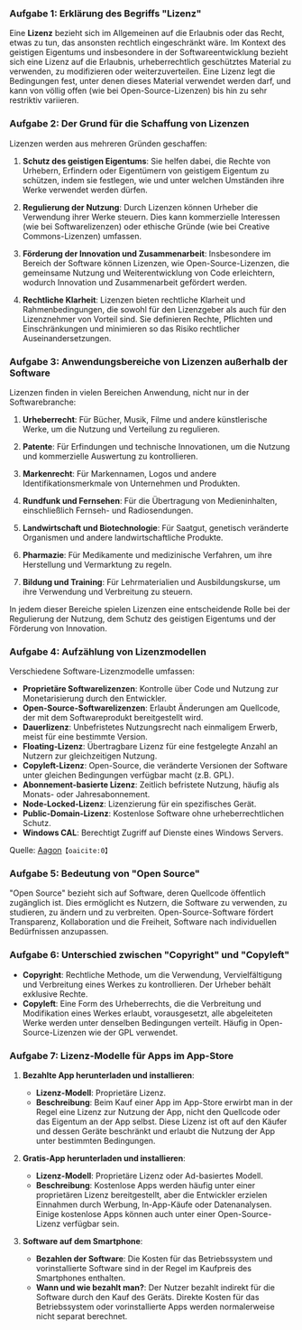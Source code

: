 ### Aufgabe 1: Erklärung des Begriffs "Lizenz"

Eine **Lizenz** bezieht sich im Allgemeinen auf die Erlaubnis oder das Recht, etwas zu tun, das ansonsten rechtlich eingeschränkt wäre. Im Kontext des geistigen Eigentums und insbesondere in der Softwareentwicklung bezieht sich eine Lizenz auf die Erlaubnis, urheberrechtlich geschütztes Material zu verwenden, zu modifizieren oder weiterzuverteilen. Eine Lizenz legt die Bedingungen fest, unter denen dieses Material verwendet werden darf, und kann von völlig offen (wie bei Open-Source-Lizenzen) bis hin zu sehr restriktiv variieren.

### Aufgabe 2: Der Grund für die Schaffung von Lizenzen

Lizenzen werden aus mehreren Gründen geschaffen:

1. **Schutz des geistigen Eigentums**: Sie helfen dabei, die Rechte von Urhebern, Erfindern oder Eigentümern von geistigem Eigentum zu schützen, indem sie festlegen, wie und unter welchen Umständen ihre Werke verwendet werden dürfen.

2. **Regulierung der Nutzung**: Durch Lizenzen können Urheber die Verwendung ihrer Werke steuern. Dies kann kommerzielle Interessen (wie bei Softwarelizenzen) oder ethische Gründe (wie bei Creative Commons-Lizenzen) umfassen.

3. **Förderung der Innovation und Zusammenarbeit**: Insbesondere im Bereich der Software können Lizenzen, wie Open-Source-Lizenzen, die gemeinsame Nutzung und Weiterentwicklung von Code erleichtern, wodurch Innovation und Zusammenarbeit gefördert werden.

4. **Rechtliche Klarheit**: Lizenzen bieten rechtliche Klarheit und Rahmenbedingungen, die sowohl für den Lizenzgeber als auch für den Lizenznehmer von Vorteil sind. Sie definieren Rechte, Pflichten und Einschränkungen und minimieren so das Risiko rechtlicher Auseinandersetzungen.

### Aufgabe 3: Anwendungsbereiche von Lizenzen außerhalb der Software

Lizenzen finden in vielen Bereichen Anwendung, nicht nur in der Softwarebranche:

1. **Urheberrecht**: Für Bücher, Musik, Filme und andere künstlerische Werke, um die Nutzung und Verteilung zu regulieren.

2. **Patente**: Für Erfindungen und technische Innovationen, um die Nutzung und kommerzielle Auswertung zu kontrollieren.

3. **Markenrecht**: Für Markennamen, Logos und andere Identifikationsmerkmale von Unternehmen und Produkten.

4. **Rundfunk und Fernsehen**: Für die Übertragung von Medieninhalten, einschließlich Fernseh- und Radiosendungen.

5. **Landwirtschaft und Biotechnologie**: Für Saatgut, genetisch veränderte Organismen und andere landwirtschaftliche Produkte.

6. **Pharmazie**: Für Medikamente und medizinische Verfahren, um ihre Herstellung und Vermarktung zu regeln.

7. **Bildung und Training**: Für Lehrmaterialien und Ausbildungskurse, um ihre Verwendung und Verbreitung zu steuern.

In jedem dieser Bereiche spielen Lizenzen eine entscheidende Rolle bei der Regulierung der Nutzung, dem Schutz des geistigen Eigentums und der Förderung von Innovation.

### Aufgabe 4: Aufzählung von Lizenzmodellen

Verschiedene Software-Lizenzmodelle umfassen:

- **Proprietäre Softwarelizenzen**: Kontrolle über Code und Nutzung zur Monetarisierung durch den Entwickler.
- **Open-Source-Softwarelizenzen**: Erlaubt Änderungen am Quellcode, der mit dem Softwareprodukt bereitgestellt wird.
- **Dauerlizenz**: Unbefristetes Nutzungsrecht nach einmaligem Erwerb, meist für eine bestimmte Version.
- **Floating-Lizenz**: Übertragbare Lizenz für eine festgelegte Anzahl an Nutzern zur gleichzeitigen Nutzung.
- **Copyleft-Lizenz**: Open-Source, die veränderte Versionen der Software unter gleichen Bedingungen verfügbar macht (z.B. GPL).
- **Abonnement-basierte Lizenz**: Zeitlich befristete Nutzung, häufig als Monats- oder Jahresabonnement.
- **Node-Locked-Lizenz**: Lizenzierung für ein spezifisches Gerät.
- **Public-Domain-Lizenz**: Kostenlose Software ohne urheberrechtlichen Schutz.
- **Windows CAL**: Berechtigt Zugriff auf Dienste eines Windows Servers.

Quelle: [Aagon](https://www.aagon.com/blog/software-lizenzmodelle)&#8203;``【oaicite:0】``&#8203;

### Aufgabe 5: Bedeutung von "Open Source"

"Open Source" bezieht sich auf Software, deren Quellcode öffentlich zugänglich ist. Dies ermöglicht es Nutzern, die Software zu verwenden, zu studieren, zu ändern und zu verbreiten. Open-Source-Software fördert Transparenz, Kollaboration und die Freiheit, Software nach individuellen Bedürfnissen anzupassen.

### Aufgabe 6: Unterschied zwischen "Copyright" und "Copyleft"

- **Copyright**: Rechtliche Methode, um die Verwendung, Vervielfältigung und Verbreitung eines Werkes zu kontrollieren. Der Urheber behält exklusive Rechte.
- **Copyleft**: Eine Form des Urheberrechts, die die Verbreitung und Modifikation eines Werkes erlaubt, vorausgesetzt, alle abgeleiteten Werke werden unter denselben Bedingungen verteilt. Häufig in Open-Source-Lizenzen wie der GPL verwendet.

### Aufgabe 7: Lizenz-Modelle für Apps im App-Store

1. **Bezahlte App herunterladen und installieren**:
   - **Lizenz-Modell**: Proprietäre Lizenz. 
   - **Beschreibung**: Beim Kauf einer App im App-Store erwirbt man in der Regel eine Lizenz zur Nutzung der App, nicht den Quellcode oder das Eigentum an der App selbst. Diese Lizenz ist oft auf den Käufer und dessen Geräte beschränkt und erlaubt die Nutzung der App unter bestimmten Bedingungen.

2. **Gratis-App herunterladen und installieren**:
   - **Lizenz-Modell**: Proprietäre Lizenz oder Ad-basiertes Modell.
   - **Beschreibung**: Kostenlose Apps werden häufig unter einer proprietären Lizenz bereitgestellt, aber die Entwickler erzielen Einnahmen durch Werbung, In-App-Käufe oder Datenanalysen. Einige kostenlose Apps können auch unter einer Open-Source-Lizenz verfügbar sein.

3. **Software auf dem Smartphone**:
   - **Bezahlen der Software**: Die Kosten für das Betriebssystem und vorinstallierte Software sind in der Regel im Kaufpreis des Smartphones enthalten.
   - **Wann und wie bezahlt man?**: Der Nutzer bezahlt indirekt für die Software durch den Kauf des Geräts. Direkte Kosten für das Betriebssystem oder vorinstallierte Apps werden normalerweise nicht separat berechnet.


